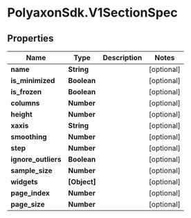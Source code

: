 # PolyaxonSdk.V1SectionSpec

## Properties

Name | Type | Description | Notes
------------ | ------------- | ------------- | -------------
**name** | **String** |  | [optional] 
**is_minimized** | **Boolean** |  | [optional] 
**is_frozen** | **Boolean** |  | [optional] 
**columns** | **Number** |  | [optional] 
**height** | **Number** |  | [optional] 
**xaxis** | **String** |  | [optional] 
**smoothing** | **Number** |  | [optional] 
**step** | **Number** |  | [optional] 
**ignore_outliers** | **Boolean** |  | [optional] 
**sample_size** | **Number** |  | [optional] 
**widgets** | **[Object]** |  | [optional] 
**page_index** | **Number** |  | [optional] 
**page_size** | **Number** |  | [optional] 


